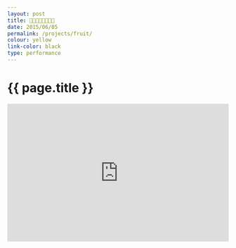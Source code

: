 ```yaml
---
layout: post
title: 🔪🍎🍊🍋🍌🍐🍍🍴 
date: 2015/06/05 
permalink: /projects/fruit/
colour: yellow
link-color: black
type: performance
---
```


# {{ page.title }}

<style> 
.video-container {
        position: relative;
        padding-bottom: 56.25%;
        padding-top: 30px; height: 0; overflow: hidden;
}
 
 .video-container iframe,
 .video-container object,
 .video-container embed {
        position: absolute;
        top: 0;
        left: 0;
        width: 100%;
        height: 100%;
 }
</style>

<div class="video-container">
<iframe src="https://www.youtube.com/embed/Km06ppuuSrQ" frameborder="0" width="560" height="315" allowfullscreen></iframe>
</div>
